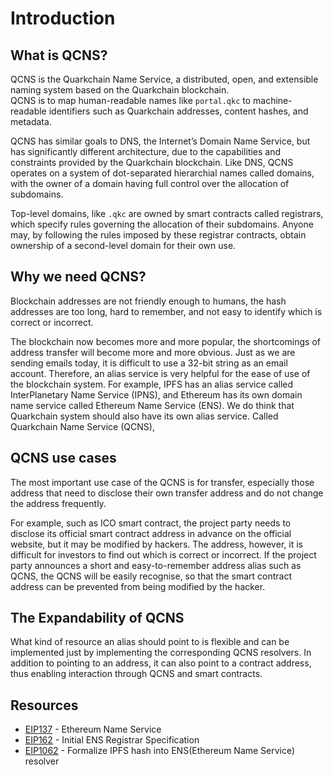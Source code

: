 # Introduction

## What is QCNS?
QCNS is the Quarkchain Name Service, a distributed, open, and extensible naming system based on the Quarkchain blockchain.  
QCNS is to map human-readable names like `portal.qkc` to machine-readable identifiers such as Quarkchain addresses, content hashes, and metadata.

QCNS has similar goals to DNS, the Internet’s Domain Name Service, but has significantly different architecture, due to the capabilities and constraints provided by the Quarkchain blockchain. Like DNS, QCNS operates on a system of dot-separated hierarchial names called domains, with the owner of a domain having full control over the allocation of subdomains.

Top-level domains, like `.qkc` are owned by smart contracts called registrars, which specify rules governing the allocation of their subdomains. Anyone may, by following the rules imposed by these registrar contracts, obtain ownership of a second-level domain for their own use.

## Why we need QCNS?
Blockchain addresses are not friendly enough to humans, the hash addresses are too long, hard to remember, and not easy to identify which is correct or incorrect.  

The blockchain now becomes more and more popular, the shortcomings of address transfer will become more and more obvious. Just as we are sending emails today, it is difficult to use a 32-bit string as an email account. Therefore, an alias service is very helpful for the ease of use of the blockchain system. For example, IPFS has an alias service called InterPlanetary Name Service (IPNS), and Ethereum has its own domain name service called Ethereum Name Service (ENS). We do think that Quarkchain system should also have its own alias service. Called Quarkchain Name Service (QCNS),

## QCNS use cases
The most important use case of the QCNS is for transfer, especially those address that need to disclose their own transfer address and do not change the address frequently.

For example, such as ICO smart contract, the project party needs to disclose its official smart contract address in advance on the official website, but it may be modified by hackers. The address, however, it is difficult for investors to find out which is correct or incorrect. If the project party announces a short and easy-to-remember address alias such as QCNS, the QCNS will be easily recognise, so that the smart contract address can be prevented from being modified by the hacker.

## The Expandability of QCNS
What kind of resource an alias should point to is flexible and can be implemented just by implementing the corresponding QCNS resolvers. In addition to pointing to an address, it can also point to a contract address, thus enabling interaction through QCNS and smart contracts.

## Resources
- [EIP137](https://github.com/ethereum/EIPs/blob/master/EIPS/eip-137.md) - Ethereum Name Service
- [EIP162](https://github.com/ethereum/EIPs/blob/master/EIPS/eip-162.md) - Initial ENS Registrar Specification
- [EIP1062](https://github.com/ethereum/EIPs/blob/master/EIPS/eip-1062.md) - Formalize IPFS hash into ENS(Ethereum Name Service) resolver
